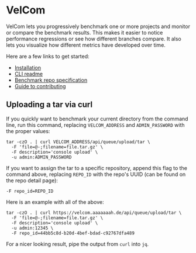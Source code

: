# VelCom

VelCom lets you progressively benchmark one or more projects and monitor or
compare the benchmark results. This makes it easier to notice performance
regressions or see how different branches compare. It also lets you visualize
how different metrics have developed over time.

Here are a few links to get started:
- [Installation](docs/install.md)
- [CLI readme](cli/README.md)
- [Benchmark repo specification](docs/bench_repo_specification.md)
- [Guide to contributing](docs/contributing.md)

## Uploading a tar via curl

If you quickly want to benchmark your current directory from the command line,
run this command, replacing `VELCOM_ADDRESS` and `ADMIN_PASSWORD` with the
proper values:

```
tar -czO . | curl VELCOM_ADDRESS/api/queue/upload/tar \
  -F 'file=@-;filename=file.tar.gz' \
  -F description='console upload' \
  -u admin:ADMIN_PASSWORD
```

If you want to assign the tar to a specific repository, append this flag to the
command above, replacing `REPO_ID` with the repo's UUID (can be found on the
repo detail page):

```
-F repo_id=REPO_ID
```

Here is an example with all of the above:

```
tar -czO . | curl https://velcom.aaaaaaah.de/api/queue/upload/tar \
  -F 'file=@-;filename=file.tar.gz' \
  -F description='console upload' \
  -u admin:12345 \
  -F repo_id=44bb5c8d-b20d-4bef-bdad-c92767dfa489
```

For a nicer looking result, pipe the output from `curl` into `jq`.
